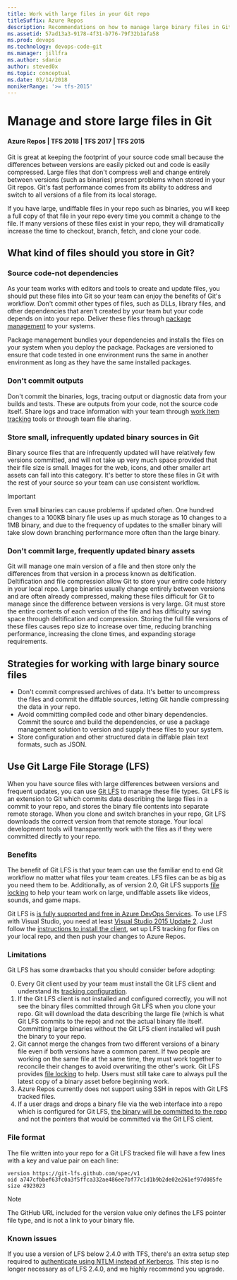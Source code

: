 ```yaml
---
title: Work with large files in your Git repo
titleSuffix: Azure Repos
description: Recommendations on how to manage large binary files in Git, Visual Studio, and Team Foundation Server.
ms.assetid: 57ad13a3-9178-4f31-b776-79f32b1afa58
ms.prod: devops
ms.technology: devops-code-git 
ms.manager: jillfra
ms.author: sdanie
author: steved0x
ms.topic: conceptual
ms.date: 03/14/2018
monikerRange: '>= tfs-2015'
---
```



# Manage and store large files in Git

#### Azure Repos | TFS 2018 | TFS 2017 | TFS 2015

Git is great at keeping the footprint of your source code small because the differences between versions are easily picked out and code is easily compressed. 
Large files that don't compress well and change entirely between versions (such as binaries) present problems when stored in your Git repos. 
Git's fast performance comes from its ability to address and switch to all versions of a file from its local storage.   

If you have large, undiffable files in your repo such as binaries, you will keep a full copy of that file in your repo every time you commit a change to the file.
If many versions of these files exist in your repo, they will dramatically increase the time to checkout, branch, fetch, and clone your code.  

## What kind of files should you store in Git?

### Source code-not dependencies

As your team works with editors and tools to create and update files, you should put these files into Git so your team can enjoy the benefits of Git's workflow.
Don't commit other types of files, such as DLLs, library files, and other dependencies that aren't created by your team but your code depends on into your repo. Deliver these files 
through [package management](../../artifacts/overview.md) to your systems. 

Package management bundles your dependencies and installs the files on your system when you deploy the package. 
Packages are versioned to ensure that code tested in one environment runs the same in another environment as long as they have the same installed packages. 

### Don't commit outputs

Don't commit the binaries, logs, tracing output or diagnostic data from your builds and tests. These are outputs from your code, not the source code itself. Share logs and trace information
with your team through [work item tracking](../../boards/backlogs/add-work-items.md) tools or through team file sharing.

### Store small, infrequently updated binary sources in Git

Binary source files that are infrequently updated will have relatively few versions committed, and will not take up very much space provided that their file size is small.
Images for the web, icons, and other smaller art assets can fall into this category.  It's better to store these files in Git with the rest of your source so your team can use 
consistent workflow. 

> [!IMPORTANT] 
> Even small binaries can cause problems if updated often. One hundred changes to a 100KB binary file uses up as much storage as 10 changes to a 1MB binary, and due to the frequency of updates to the smaller binary will take slow down branching performance more often than the large binary.

### Don't commit large, frequently updated binary assets

Git will manage one main version of a file and then store only the differences from that version in a process known as deltification. 
Deltification and file compression allow Git to store your entire code history in your local repo. 
Large binaries usually change entirely between versions and are often already compressed, making these files difficult for Git to manage since the difference between versions is very large.
Git must store the entire contents of each version of the file and has difficulty saving space through deltification and compression. 
Storing the full file versions of these files causes repo size to increase over time, reducing branching performance, increasing the clone times, and expanding storage requirements.

## Strategies for working with large binary source files

- Don't commit compressed archives of data. It's better to uncompress the files and commit the diffable sources, letting Git handle compressing the data in your repo.
- Avoid committing compiled code and other binary dependencies. Commit the source and build the dependencies, or use a package management solution to version and supply these files 
to your system.
- Store configuration and other structured data in diffable plain text formats, such as JSON.

## Use Git Large File Storage (LFS)

When you have source files with large differences between versions and frequent updates, you can use [Git LFS](https://git-lfs.github.com/) to manage these file types. 
Git LFS is an extension to Git which commits data describing the large files in a commit to your repo, and stores the binary file contents into separate remote storage. 
When you clone and switch branches in your repo, Git LFS downloads the correct version from that remote storage. 
Your local development tools will transparently work with the files as if they were committed directly to your repo.

### Benefits

The benefit of Git LFS is that your team can use the familiar end to end Git workflow no matter what files your team creates. 
LFS files can be as big as you need them to be.
Additionally, as of version 2.0, Git LFS supports [file locking](https://github.com/git-lfs/git-lfs/wiki/File-Locking) to help your team work on large, undiffable assets like videos, sounds, and game maps.

Git LFS is [is fully supported and free in Azure DevOps Services](https://blogs.msdn.microsoft.com/visualstudioalm/2015/10/01/announcing-git-lfs-on-all-vso-git-repos/).
To use LFS with Visual Studio, you need at least [Visual Studio 2015 Update 2](/visualstudio/releasenotes/vs2017-relnotes).
Just follow the [instructions to install the client](https://git-lfs.github.com/), set up LFS tracking for files on your local repo, and then push your changes to Azure Repos.

### Limitations

Git LFS has some drawbacks that you should consider before adopting:

0. Every Git client used by your team must install the Git LFS client and understand its [tracking configuration](https://github.com/github/git-lfs/tree/master/docs).
0. If the Git LFS client is not installed and configured correctly, you will not see the binary files committed through Git LFS when you clone your repo. 
Git will download the data describing the large file (which is what Git LFS commits to the repo) and not the actual binary file itself. 
Committing large binaries without the Git LFS client installed will push the binary to your repo.
0. Git cannot merge the changes from two different versions of a binary file even if both versions have a common parent.
If two people are working on the same file at the same time, they must work together to reconcile their changes to avoid overwriting the other's work.
Git LFS provides [file locking](https://github.com/git-lfs/git-lfs/wiki/File-Locking) to help.
Users must still take care to always pull the latest copy of a binary asset before beginning work.
0. Azure Repos currently does not support using SSH in repos with Git LFS tracked files.   
0. If a user drags and drops a binary file via the web interface into a repo which is configured for Git LFS, [the binary will be committed to the repo](https://visualstudio.uservoice.com/forums/330519-visual-studio-team-services/suggestions/34265377-drag-and-drop-lfs-files-into-web-gui) and not the pointers that would be committed via the Git LFS client.

### File format

The file written into your repo for a Git LFS tracked file will have a few lines with a key and value pair on each line:

```
version https://git-lfs.github.com/spec/v1
oid a747cfbbef63fc0a3f5ffca332ae486ee7bf77c1d1b9b2de02e261ef97d085fe
size 4923023
```

> [!NOTE] 
> The GitHub URL included for the version value only defines the LFS pointer file type, and is not a link to your binary file.

### Known issues

If you use a version of LFS below 2.4.0 with TFS, there's an extra setup step required to [authenticate using NTLM instead of Kerberos](lfs-kerberos.md).
This step is no longer necessary as of LFS 2.4.0, and we highly recommend you upgrade.
